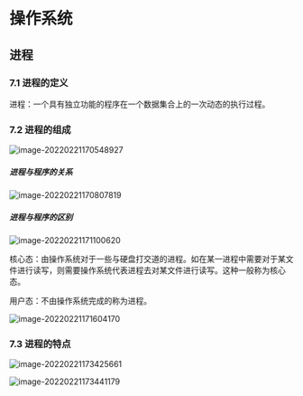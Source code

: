 # 操作系统

## 进程

### 7.1 进程的定义

进程：一个具有独立功能的程序在一个数据集合上的一次动态的执行过程。



### 7.2 进程的组成

![image-20220221170548927](C:\Users\白木-泽\AppData\Roaming\Typora\typora-user-images\image-20220221170548927.png)

##### 进程与程序的关系

![image-20220221170807819](C:\Users\白木-泽\AppData\Roaming\Typora\typora-user-images\image-20220221170807819.png)

##### 进程与程序的区别

![image-20220221171100620](C:\Users\白木-泽\AppData\Roaming\Typora\typora-user-images\image-20220221171100620.png)

核心态：由操作系统对于一些与硬盘打交道的进程。如在某一进程中需要对于某文件进行读写，则需要操作系统代表进程去对某文件进行读写。这种一般称为核心态。

用户态：不由操作系统完成的称为进程。

![image-20220221171604170](C:\Users\白木-泽\AppData\Roaming\Typora\typora-user-images\image-20220221171604170.png)

### 7.3 进程的特点

![image-20220221173425661](C:\Users\白木-泽\AppData\Roaming\Typora\typora-user-images\image-20220221173425661.png)

![image-20220221173441179](C:\Users\白木-泽\AppData\Roaming\Typora\typora-user-images\image-20220221173441179.png)